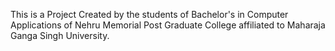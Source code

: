 This is a Project Created by the students of Bachelor's in Computer Applications of Nehru Memorial Post Graduate College affiliated to Maharaja Ganga Singh University. 
